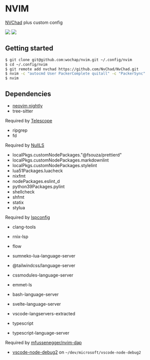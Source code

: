# NVIM

[NVChad](https://github.com/NvChad/NvChad) plus custom config

![](https://i.imgur.com/u6RxqxO.png)
![](https://i.imgur.com/lIVQtqe.png)

## Getting started

```sh
$ git clone git@github.com:wochap/nvim.git ~/.config/nvim
$ cd ~/.config/nvim
$ git remote add nvchad https://github.com/NvChad/NvChad.git
$ nvim -c "autocmd User PackerComplete quitall" -c "PackerSync"
$ nvim
```

## Dependencies

* [neovim nightly](https://github.com/neovim/neovim)
* tree-sitter

Required by [Telescope](https://github.com/nvim-telescope/telescope.nvim)

* ripgrep
* fd

Required by [NullLS](https://github.com/jose-elias-alvarez/null-ls.nvim)

* localPkgs.customNodePackages."@fsouza/prettierd"
* localPkgs.customNodePackages.markdownlint
* localPkgs.customNodePackages.stylelint
* lua51Packages.luacheck
* nixfmt
* nodePackages.eslint_d
* python39Packages.pylint
* shellcheck
* shfmt
* statix
* stylua

Required by [lspconfig](https://github.com/neovim/nvim-lspconfig)

* clang-tools
* rnix-lsp
* flow
* sumneko-lua-language-server

* @tailwindcss/language-server
* cssmodules-language-server
* emmet-ls
* bash-language-server
* svelte-language-server
* vscode-langservers-extracted
* typescript
* typescript-language-server

Required by [mfussenegger/nvim-dap](https://github.com/mfussenegger/nvim-dap)

* [vscode-node-debug2](https://github.com/microsoft/vscode-node-debug2) on `~/dev/microsoft/vscode-node-debug2`

